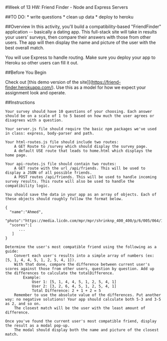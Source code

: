 #Week of 13 HW: Friend Finder - Node and Express Servers

##TO DO:
    * write questions
    * clean up data
    * deploy to heroku

##Overview
In this activity, you'll build a compatibility-based "FriendFinder" application -- basically a dating app. This full-stack site will take in results your users' surveys, then compare their answers with those from other users. The app will then display the name and picture of the user with the best overall match.

You will use Express to handle routing. Make sure you deploy your app to Heroku so other users can fill it out.

##Before You Begin

Check out [this demo version of the site]](https://friend-finder.herokuapp.com/). Use this as a model for how we expect your assignment look and operate.

##Instructions

    Your survey should have 10 questions of your choosing. Each answer should be on a scale of 1 to 5 based on how much the user agrees or disagrees with a question.

    Your server.js file should require the basic npm packages we've used in class: express, body-parser and path.

    Your html-routes.js file should include two routes:
        A GET Route to /survey which should display the survey page.
        A default USE route that leads to home.html which displays the home page.

    Your api-routes.js file should contain two routes:
        A GET route with the url /api/friends. This will be used to display a JSON of all possible friends.
        A POST routes /api/friends. This will be used to handle incoming survey results. This route will also be used to handle the compatibility logic.

    You should save the data in your app as an array of objects. Each of these objects should roughly follow the format below.

    {
      "name":"Ahmed",
      "photo":"https://media.licdn.com/mpr/mpr/shrinknp_400_400/p/6/005/064/1bd/3435aa3.jpg",
      "scores":[
          ...
       ]
    }

    Determine the user's most compatible friend using the following as a guide:
        Convert each user's results into a simple array of numbers (ex: [5, 1, 4, 4, 5, 1, 2, 5, 4, 1]).
        With that done, compare the difference between current user's scores against those from other users, question by question. Add up the differences to calculate the totalDifference.
            Example:
                User 1: [5, 1, 4, 4, 5, 1, 2, 5, 4, 1]
                User 2: [3, 2, 6, 4, 5, 1, 2, 5, 4, 1]
                Total Difference: 2 + 1 + 2 = 5
        Remember to use the absolute value of the differences. Put another way: no negative solutions! Your app should calculate both 5-3 and 3-5 as 2, and so on.
        The closest match will be the user with the least amount of difference.

    Once you've found the current user's most compatible friend, display the result as a modal pop-up.
        The modal should display both the name and picture of the closest match.
